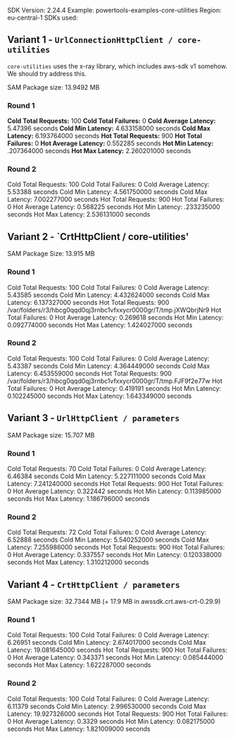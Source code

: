 
SDK Version: 2.24.4
Example: powertools-examples-core-utilities
Region: eu-central-1
SDKs used:

## Variant 1 - `UrlConnectionHttpClient / core-utilities`
`core-utilities` uses the x-ray library, which includes aws-sdk v1 somehow. We should try address this.

SAM Package size: 13.9492 MB

### Round 1

**Cold Total Requests:**   100
**Cold Total Failures:**   0
**Cold Average Latency:**  5.47396 seconds
**Cold Min Latency:**      4.633158000 seconds
**Cold Max Latency:**      6.193764000 seconds
**Hot Total Requests:**    900
**Hot Total Failures:**    0
**Hot Average Latency:**   0.552285 seconds
**Hot Min Latency:**       .207364000 seconds
**Hot Max Latency:**       2.260201000 seconds

### Round 2
Cold Total Requests:      100
Cold Total Failures:      0
Cold Average Latency:     5.53388 seconds
Cold Min Latency:         4.561750000 seconds
Cold Max Latency:         7.002277000 seconds
Hot Total Requests:       900
Hot Total Failures:       0
Hot Average Latency:      0.568225 seconds
Hot Min Latency:          .233235000 seconds
Hot Max Latency:          2.536131000 seconds

## Variant 2 - `CrtHttpClient / core-utilities'
SAM Package Size: 13.915 MB

### Round 1

Cold Total Requests:      100
Cold Total Failures:      0
Cold Average Latency:     5.43585 seconds
Cold Min Latency:         4.432624000 seconds
Cold Max Latency:         6.137327000 seconds
Hot Total Requests:       900 /var/folders/r3/hbcg0qqd0qj3rnbc1vfxxycr0000gr/T/tmp.jXWQbrjNr9
Hot Total Failures:       0
Hot Average Latency:      0.269618 seconds
Hot Min Latency:          0.092774000 seconds
Hot Max Latency:          1.424027000 seconds

### Round 2
Cold Total Requests:      100
Cold Total Failures:      0
Cold Average Latency:     5.43387 seconds
Cold Min Latency:         4.364449000 seconds
Cold Max Latency:         6.453559000 seconds
Hot Total Requests:       900 /var/folders/r3/hbcg0qqd0qj3rnbc1vfxxycr0000gr/T/tmp.FJF9f2e77w
Hot Total Failures:       0
Hot Average Latency:      0.419191 seconds
Hot Min Latency:          0.102245000 seconds
Hot Max Latency:          1.643349000 seconds

## Variant 3 - `UrlHttpClient / parameters`
SAM Package size: 15.707 MB

### Round 1
Cold Total Requests:       70
Cold Total Failures:       0
Cold Average Latency:      6.46384 seconds
Cold Min Latency:          5.227111000 seconds
Cold Max Latency:          7.241240000 seconds
Hot Total Requests:        900
Hot Total Failures:        0
Hot Average Latency:       0.322442 seconds
Hot Min Latency:           0.113985000 seconds
Hot Max Latency:           1.186796000 seconds

### Round 2
Cold Total Requests:       72
Cold Total Failures:       0
Cold Average Latency:      6.52888 seconds
Cold Min Latency:          5.540252000 seconds
Cold Max Latency:          7.255986000 seconds
Hot Total Requests:        900
Hot Total Failures:        0
Hot Average Latency:       0.337557 seconds
Hot Min Latency:           0.120338000 seconds
Hot Max Latency:           1.310212000 seconds


## Variant 4 - `CrtHttpClient / parameters`
SAM Package size: 32.7344 MB (+ 17.9 MB in awssdk.crt.aws-crt-0.29.9)

### Round 1

Cold Total Requests:       100
Cold Total Failures:       0
Cold Average Latency:      6.26951 seconds
Cold Min Latency:          2.674017000 seconds
Cold Max Latency:          19.081645000 seconds
Hot Total Requests:        900
Hot Total Failures:        0
Hot Average Latency:       0.343371 seconds
Hot Min Latency:           0.085444000 seconds
Hot Max Latency:           1.622287000 seconds

### Round 2
Cold Total Requests:       100
Cold Total Failures:       0
Cold Average Latency:      6.11379 seconds
Cold Min Latency:          2.996530000 seconds
Cold Max Latency:          19.927326000 seconds
Hot Total Requests:        900
Hot Total Failures:        0
Hot Average Latency:       0.3329 seconds
Hot Min Latency:           0.082175000 seconds
Hot Max Latency:           1.821009000 seconds

